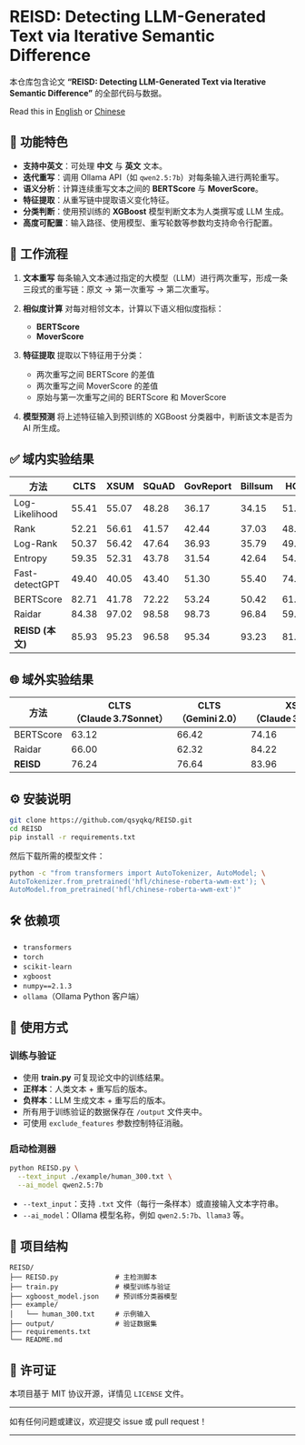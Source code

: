 # REISD: Detecting LLM-Generated Text via Iterative Semantic Difference

本仓库包含论文 **“REISD: Detecting LLM-Generated Text via Iterative Semantic Difference”** 的全部代码与数据。

Read this in [English](README.md) or [Chinese](README_zh.md) 
## 🚀 功能特色

* **支持中英文**：可处理 **中文** 与 **英文** 文本。
* **迭代重写**：调用 Ollama API（如 `qwen2.5:7b`）对每条输入进行两轮重写。
* **语义分析**：计算连续重写文本之间的 **BERTScore** 与 **MoverScore**。
* **特征提取**：从重写链中提取语义变化特征。
* **分类判断**：使用预训练的 **XGBoost** 模型判断文本为人类撰写或 LLM 生成。
* **高度可配置**：输入路径、使用模型、重写轮数等参数均支持命令行配置。

## 🧩 工作流程

1. **文本重写**
   每条输入文本通过指定的大模型（LLM）进行两次重写，形成一条三段式的重写链：原文 → 第一次重写 → 第二次重写。

2. **相似度计算**
   对每对相邻文本，计算以下语义相似度指标：

   * **BERTScore**
   * **MoverScore**

3. **特征提取**
   提取以下特征用于分类：

   * 两次重写之间 BERTScore 的差值
   * 两次重写之间 MoverScore 的差值
   * 原始与第一次重写之间的 BERTScore 和 MoverScore

4. **模型预测**
   将上述特征输入到预训练的 XGBoost 分类器中，判断该文本是否为 AI 所生成。

## ✅ 域内实验结果

| 方法             | CLTS  | XSUM  | SQuAD | GovReport | Billsum | HC3   |
| -------------- | ----- | ----- | ----- | --------- | ------- | ----- |
| Log-Likelihood | 55.41 | 55.07 | 48.28 | 36.17     | 34.15   | 51.79 |
| Rank           | 52.21 | 56.61 | 41.57 | 42.44     | 37.03   | 48.31 |
| Log-Rank       | 50.37 | 56.42 | 47.64 | 36.93     | 35.79   | 49.98 |
| Entropy        | 59.35 | 52.31 | 43.78 | 31.54     | 42.64   | 54.64 |
| Fast-detectGPT | 49.40 | 40.05 | 43.40 | 51.30     | 55.40   | 74.46 |
| BERTScore      | 82.71 | 41.78 | 72.22 | 53.24     | 50.42   | 61.17 |
| Raidar         | 84.38 | 97.02 | 98.58 | 98.73     | 96.84   | 59.24 |
| **REISD (本文)** | 85.93 | 95.23 | 96.58 | 95.34     | 93.23   | 81.20 |

## 🌐 域外实验结果

| 方法        | CLTS（Claude 3.7Sonnet） | CLTS（Gemini 2.0） | XSUM（Claude 3.7Sonnet） | XSUM（Gemini 2.0） |
| --------- | ---------------------- | ---------------- | ---------------------- | ---------------- |
| BERTScore | 63.12                  | 66.42            | 74.16                  | 66.90            |
| Raidar    | 66.00                  | 62.32            | 84.22                  | 66.02            |
| **REISD** | 76.24                  | 76.64            | 83.96                  | 83.35            |

## ⚙️ 安装说明

```bash
git clone https://github.com/qsyqkq/REISD.git
cd REISD
pip install -r requirements.txt
```

然后下载所需的模型文件：

```bash
python -c "from transformers import AutoTokenizer, AutoModel; \
AutoTokenizer.from_pretrained('hfl/chinese-roberta-wwm-ext'); \
AutoModel.from_pretrained('hfl/chinese-roberta-wwm-ext')"
```

## 🛠 依赖项

* `transformers`
* `torch`
* `scikit-learn`
* `xgboost`
* `numpy==2.1.3`
* `ollama`（Ollama Python 客户端）

## 🎯 使用方式

### 训练与验证

* 使用 **train.py** 可复现论文中的训练结果。
* **正样本**：人类文本 + 重写后的版本。
* **负样本**：LLM 生成文本 + 重写后的版本。
* 所有用于训练验证的数据保存在 `/output` 文件夹中。
* 可使用 `exclude_features` 参数控制特征消融。

### 启动检测器

```bash
python REISD.py \
  --text_input ./example/human_300.txt \
  --ai_model qwen2.5:7b
```

* `--text_input`：支持 `.txt` 文件（每行一条样本）或直接输入文本字符串。
* `--ai_model`：Ollama 模型名称，例如 `qwen2.5:7b`、`llama3` 等。

## 📂 项目结构

```
REISD/
├── REISD.py              # 主检测脚本
├── train.py              # 模型训练与验证
├── xgboost_model.json    # 预训练分类器模型
├── example/
│   └── human_300.txt     # 示例输入
├── output/               # 验证数据集
├── requirements.txt
└── README.md
```

## 📜 许可证

本项目基于 MIT 协议开源，详情见 `LICENSE` 文件。

---

如有任何问题或建议，欢迎提交 issue 或 pull request！

---
